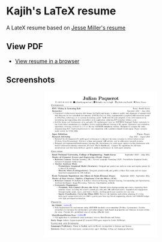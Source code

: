 # Kajih's LaTeX resume

A LateX resume based on [Jesse Miller's resume](<https://github.com/jam643/resume>)

## View PDF

* [View resume in a browser](https://mozilla.github.io/pdf.js/web/viewer.html?file=https://github.com/Kajiih/latex-resume-KJ/blob/main/images/resume_latex_kj.pdf)

## Screenshots

<p align="center">
    <img alt="Screenshot" src="images/resume_latex_kj.png" width="300">
</p>
